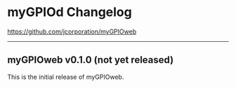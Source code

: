 # myGPIOd Changelog

https://github.com/jcorporation/myGPIOweb

***

## myGPIOweb v0.1.0 (not yet released)

This is the initial release of myGPIOweb.

